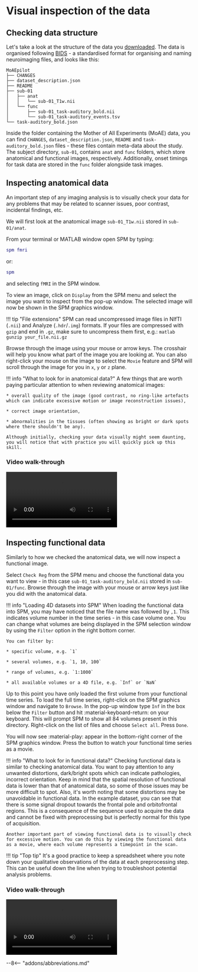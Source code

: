 # Visual inspection of the data

## Checking data structure

Let's take a look at the structure of the data you [downloaded](https://www.fil.ion.ucl.ac.uk/spm/download/data/MoAEpilot/MoAEpilot.bids.zip). The data is organised following [BIDS](https://bids.neuroimaging.io/) - a standardised format for organising and naming neuroimaging files, and looks like this:

``` 
MoAEpilot
├── CHANGES
├── dataset_description.json
├── README
├── sub-01
│   ├── anat
│   │   └── sub-01_T1w.nii
│   └── func
│       ├── sub-01_task-auditory_bold.nii
│       └── sub-01_task-auditory_events.tsv
└── task-auditory_bold.json
```

Inside the folder containing the Mother of All Experiments (MoAE) data, you can find `CHANGES`, `dataset_description.json`, `README` and `task-auditory_bold.json` files - these files contain meta-data about the study. The subject directory, `sub-01`, contains `anat` and `func` folders, which store anatomical and functional images, respectively. Additionally, onset timings for task data are stored in the `func` folder alongside task images. 

## Inspecting anatomical data

An important step of any imaging analysis is to visually check your data for any problems that may be related to scanner issues, poor contrast, incidental findings, etc. 

We will first look at the anatomical image `sub-01_T1w.nii` stored in `sub-01/anat`. 

From your terminal or MATLAB window open SPM by typing:

```matlab
spm fmri
```

or:

```matlab
spm
```

and selecting `fMRI` in the SPM window. 

To view an image, click on `Display` from the SPM menu and select the image you want to inspect from the pop-up window. The selected image will now be shown in the SPM graphics window. 

!!! tip "File extensions"
    SPM can read uncompressed image files in NIfTI (`.nii`) and Analyze (`.hdr`/`.img`) formats. If your files are compressed with `gzip` and end in `.gz`, make sure to uncompress them first, e.g.:
    ```matlab
    gunzip your_file.nii.gz
    ```

Browse through the image using your mouse or arrow keys. The crosshair will help you know what part of the image you are looking at. You can also right-click your mouse on the image to select the `Movie` feature and SPM will scroll through the image for you in `x`, `y` or `z` plane. 

!!! info "What to look for in anatomical data?"
    A few things that are worth paying particular attention to when reviewing anatomical images:

    * overall quality of the image (good contrast, no ring-like artefacts which can indicate excessive motion or image reconstruction issues),

    * correct image orientation,

    * abnormalities in the tissues (often showing as bright or dark spots where there shouldn't be any).

    Although initially, checking your data visually might seem daunting, you will notice that with practice you will quickly pick up this skill. 

### Video walk-through 
![type:video](../../../../assets/videos/inspecting_anatomical_data.mp4)

## Inspecting functional data

Similarly to how we checked the anatomical data, we will now inspect a functional image. 

Select `Check Reg` from the SPM menu and choose the functional data you want to view - in this case `sub-01_task-auditory_bold.nii` stored in `sub-01/func`. Browse through the image with your mouse or arrow keys just like you did with the anatomical data. 

!!! info "Loading 4D datasets into SPM"
    When loading the functional data into SPM, you may have noticed that the file name was followed by `,1`. This indicates volume number in the time series - in this case volume one. You can change what volumes are being displayed in the SPM selection window by using the `Filter` option in the right bottom corner. 
    
    You can filter by:

    * specific volume, e.g. `1`
    
    * several volumes, e.g. `1, 10, 100`
    
    * range of volumes, e.g. `1:1000`

    * all available volumes or a 4D file, e.g. `Inf` or `NaN`
    

Up to this point you have only loaded the first volume from your functional time series. To load the full time series, right-click on the SPM graphics window and navigate to `Browse`. In the pop-up window type `Inf` in the box below the `Filter` button and hit :material-keyboard-return: on your keyboard. This will prompt SPM to show all 84 volumes present in this directory. Right-click on the list of files and choose `Select all`. Press `Done`. 

You will now see :material-play: appear in the bottom-right corner of the SPM graphics window. Press the button to watch your functional time series as a movie. 

!!! info "What to look for in functional data?"
    Checking functional data is similar to checking anatomical data. You want to pay attention to any unwanted distortions, dark/bright spots which can indicate pathologies, incorrect orientation. Keep in mind that the spatial resolution of functional data is lower than that of anatomical data, so some of those issues may be more difficult to spot. Also, it's worth noting that some distortions may be unavoidable in functional data. In the example dataset, you can see that there is some signal dropout towards the frontal pole and orbitofrontal regions. This is a consequence of the sequence used to acquire the data and cannot be fixed with preprocessing but is perfectly normal for this type of acquisition. 

    Another important part of viewing functional data is to visually check for excessive motion. You can do this by viewing the functional data as a movie, where each volume represents a timepoint in the scan. 
    
!!! tip "Top tip"
    It's a good practice to keep a spreadsheet where you note down your qualitative observations of the data at each preprocessing step. This can be useful down the line when trying to troubleshoot potential analysis problems. 

### Video walk-through
![type:video](../../../../assets/videos/inspecting_functional_data.mp4)


--8<-- "addons/abbreviations.md"
